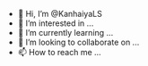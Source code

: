 - 👋 Hi, I’m @KanhaiyaLS
- 👀 I’m interested in ...
- 🌱 I’m currently learning ...
- 💞️ I’m looking to collaborate on ...
- 📫 How to reach me ...

<!---
KanhaiyaLS/KanhaiyaLS is a ✨ special ✨ repository because its `README.md` (this file) appears on your GitHub profile.
You can click the Preview link to take a look at your changes.
--->
